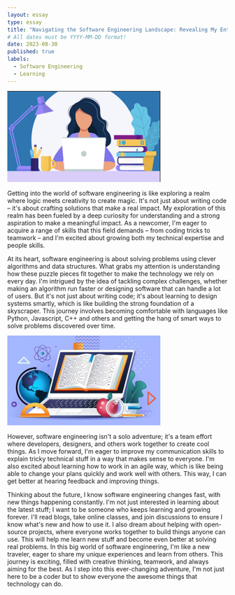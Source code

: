 ```yaml
---
layout: essay
type: essay
title: "Navigating the Software Engineering Landscape: Revealing My Enthusiasm"
# All dates must be YYYY-MM-DD format!
date: 2023-08-30
published: true
labels:
  - Software Engineering
  - Learning
---
```


<img width="350px" class="rounded float-start pe-4" src="../img/learn2.PNG">

Getting into the world of software engineering is like exploring a realm where logic meets creativity to create magic. It's not just about writing code – it's about crafting solutions that make a real impact. My exploration of this realm has been fueled by a deep curiosity for understanding and a strong aspiration to make a meaningful impact. As a newcomer, I'm eager to acquire a range of skills that this field demands – from coding tricks to teamwork – and I'm excited about growing both my technical expertise and people skills.


At its heart, software engineering is about solving problems using clever algorithms and data structures. What grabs my attention is understanding how these puzzle pieces fit together to make the technology we rely on every day. I'm intrigued by the idea of tackling complex challenges, whether making an algorithm run faster or designing software that can handle a lot of users. But it's not just about writing code; it's about learning to design systems smartly, which is like building the strong foundation of a skyscraper. This journey involves becoming comfortable with languages like Python, Javascript, C++ and others and getting the hang of smart ways to solve problems discovered over time.

<img width="350px" class="rounded float-start pe-4" src="../img/learn.PNG">

However, software engineering isn't a solo adventure; it's a team effort where developers, designers, and others work together to create cool things. As I move forward, I'm eager to improve my communication skills to explain tricky technical stuff in a way that makes sense to everyone. I'm also excited about learning how to work in an agile way, which is like being able to change your plans quickly and work well with others. This way, I can get better at hearing feedback and improving things.


Thinking about the future, I know software engineering changes fast, with new things happening constantly. I'm not just interested in learning about the latest stuff; I want to be someone who keeps learning and growing forever. I'll read blogs, take online classes, and join discussions to ensure I know what's new and how to use it. I also dream about helping with open-source projects, where everyone works together to build things anyone can use. This will help me learn new stuff and become even better at solving real problems.
In this big world of software engineering, I'm like a new traveler, eager to share my unique experiences and learn from others. This journey is exciting, filled with creative thinking, teamwork, and always aiming for the best. As I step into this ever-changing adventure, I'm not just here to be a coder but to show everyone the awesome things that technology can do.

